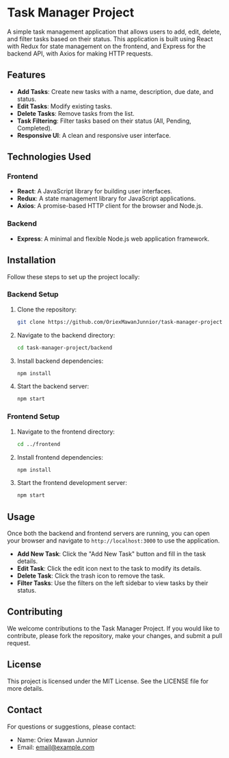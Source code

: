 # Task Manager Project

A simple task management application that allows users to add, edit, delete, and filter tasks based on their status. This application is built using React with Redux for state management on the frontend, and Express for the backend API, with Axios for making HTTP requests.

## Features

- **Add Tasks**: Create new tasks with a name, description, due date, and status.
- **Edit Tasks**: Modify existing tasks.
- **Delete Tasks**: Remove tasks from the list.
- **Task Filtering**: Filter tasks based on their status (All, Pending, Completed).
- **Responsive UI**: A clean and responsive user interface.

## Technologies Used

### Frontend
- **React**: A JavaScript library for building user interfaces.
- **Redux**: A state management library for JavaScript applications.
- **Axios**: A promise-based HTTP client for the browser and Node.js.

### Backend
- **Express**: A minimal and flexible Node.js web application framework.

## Installation

Follow these steps to set up the project locally:

### Backend Setup

1. Clone the repository:
   ```bash
   git clone https://github.com/OriexMawanJunnior/task-manager-project.git
   ```
2. Navigate to the backend directory:
   ```bash
   cd task-manager-project/backend
   ```
3. Install backend dependencies:
   ```bash
   npm install
   ```
4. Start the backend server:
   ```bash
   npm start
   ```

### Frontend Setup

1. Navigate to the frontend directory:
   ```bash
   cd ../frontend
   ```
2. Install frontend dependencies:
   ```bash
   npm install
   ```
3. Start the frontend development server:
   ```bash
   npm start
   ```

## Usage

Once both the backend and frontend servers are running, you can open your browser and navigate to `http://localhost:3000` to use the application.

- **Add New Task**: Click the "Add New Task" button and fill in the task details.
- **Edit Task**: Click the edit icon next to the task to modify its details.
- **Delete Task**: Click the trash icon to remove the task.
- **Filter Tasks**: Use the filters on the left sidebar to view tasks by their status.

## Contributing

We welcome contributions to the Task Manager Project. If you would like to contribute, please fork the repository, make your changes, and submit a pull request.

## License

This project is licensed under the MIT License. See the LICENSE file for more details.

## Contact

For questions or suggestions, please contact:
- Name: Oriex Mawan Junnior
- Email: [email@example.com](mailto:email@example.com)

